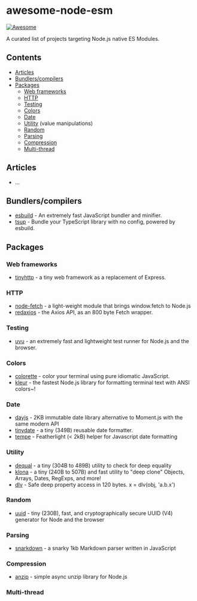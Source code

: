 # awesome-node-esm

[![Awesome](https://awesome.re/badge-flat.svg)](https://awesome.re)

A curated list of projects targeting Node.js native ES Modules.

## Contents

- [Articles](#articles)
- [Bundlers/compilers](#bundlerscompilers)
- [Packages](#packages)
  - [Web frameworks](#web-frameworks)
  - [HTTP](#http)
  - [Testing](#testing)
  - [Colors](#colors)
  - [Date](#date)
  - [Utility](#utility) (value manipulations)
  - [Random](#random)
  - [Parsing](#parsing)
  - [Compression](#compression)
  - [Multi-thread](#multi-thread)

## Articles

- ...

## Bundlers/compilers

- [esbuild](https://github.com/evanw/esbuild) - An extremely fast JavaScript bundler and minifier.
- [tsup](https://github.com/egoist/tsup) -  Bundle your TypeScript library with no config, powered by esbuild. 

## Packages

### Web frameworks

- [tinyhttp](https://github.com/talentlessguy/tinyhttp) - a tiny web framework as a replacement of Express.

### HTTP

- [node-fetch](https://github.com/node-fetch/node-fetch) - a light-weight module that brings window.fetch to Node.js
- [redaxios](https://github.com/developit/redaxios) - the Axios API, as an 800 byte Fetch wrapper.

### Testing

- [uvu](https://github.com/lukeed/uvu) - an extremely fast and lightweight test runner for Node.js and the browser.

### Colors

- [colorette](https://github.com/jorgebucaran/colorette) - color your terminal using pure idiomatic JavaScript.
- [kleur](https://github.com/lukeed/kleur) - the fastest Node.js library for formatting terminal text with ANSI colors~!

### Date

- [dayjs](https://github.com/iamkun/dayjs) - 2KB immutable date library alternative to Moment.js with the same modern API
- [tinydate](https://github.com/lukeed/tinydate) - a tiny (349B) reusable date formatter. 
- [tempe](https://github.com/masbagal/tempe) - Featherlight (< 2kB) helper for Javascript date formatting

### Utility

- [dequal](https://github.com/lukeed/dequal) - a tiny (304B to 489B) utility to check for deep equality
- [klona](https://github.com/lukeed/klona) - a tiny (240B to 507B) and fast utility to "deep clone" Objects, Arrays, Dates, RegExps, and more!
- [dlv](https://github.com/developit/dlv) - Safe deep property access in 120 bytes. x = dlv(obj, 'a.b.x')


### Random

- [uuid](https://github.com/lukeed/uuid) - tiny (230B), fast, and cryptographically secure UUID (V4) generator for Node and the browser

### Parsing

- [snarkdown](https://github.com/developit/snarkdown) - a snarky 1kb Markdown parser written in JavaScript

### Compression

- [anzip](https://github.com/mikbry/anzip) - simple async unzip library for Node.js

### Multi-thread

